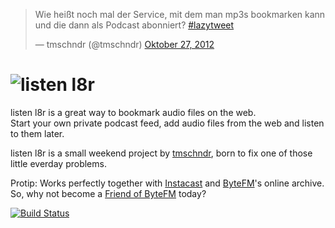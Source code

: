 <blockquote class="twitter-tweet" lang="de"><p>Wie heißt noch mal der Service, mit dem man mp3s bookmarken kann und die dann als Podcast abonniert? <a href="https://twitter.com/search/%23lazytweet">#lazytweet</a></p>&mdash; tmschndr (@tmschndr) <a href="https://twitter.com/tmschndr/status/262141725559103488" data-datetime="2012-10-27T10:40:32+00:00">Oktober 27, 2012</a></blockquote>
<script src="//platform.twitter.com/widgets.js" charset="utf-8"></script>

# ![listen l8r](https://raw.github.com/railslove/listenl8r/master/app/assets/images/listenl8888r.png)

listen l8r is a great way to bookmark audio files on the web.  
Start your own private podcast feed, add audio files from the web and listen to them later.

listen l8r is a small weekend project by [tmschndr](https://github.com/tmschndr), born to fix one of those little everday problems.

Protip: Works perfectly together with [Instacast](http://vemedio.com/products/instacast) and [ByteFM](https://www.byte.fm/)'s online archive. So, why not become a [Friend of ByteFM](https://www.byte.fm/freunde) today?

[![Build Status](https://secure.travis-ci.org/railslove/listenl8r.png)](http://travis-ci.org/railslove/listenl8r)

